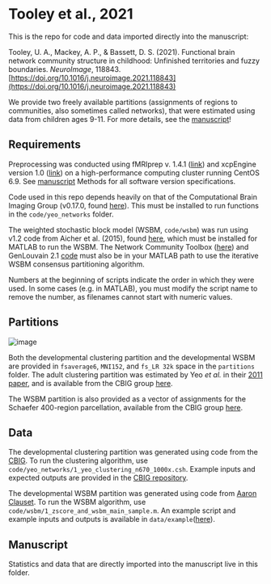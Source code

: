 
# Tooley et al., 2021

This is the repo for code and data imported directly into the manuscript:

Tooley, U. A., Mackey, A. P., & Bassett, D. S. (2021). Functional brain network community structure in childhood: Unfinished territories and fuzzy boundaries. _NeuroImage_, 118843. [https://doi.org/10.1016/j.neuroimage.2021.118843](https://doi.org/10.1016/j.neuroimage.2021.118843)

We provide two freely available partitions (assignments of regions to communities, also sometimes called networks), that were estimated using data from children ages 9-11. For more details, see the [manuscript](https://doi.org/10.1016/j.neuroimage.2021.118843)!


## Requirements

Preprocessing was conducted using fMRIprep v. 1.4.1 ([link](https://fmriprep.org/en/stable/)) and xcpEngine version 1.0 ([link](https://xcpengine.readthedocs.io/)) on a high-performance computing cluster running CentOS 6.9. See [manuscript](https://www.sciencedirect.com/science/article/pii/S1053811921011149#sec0003) Methods for all software version specifications.

Code used in this repo depends heavily on that of the Computational Brain Imaging Group (v0.17.0, found [here](https://github.com/ThomasYeoLab/CBIG)). This must be installed to run functions in the `code/yeo_networks` folder.

The weighted stochastic block model (WSBM, `code/wsbm`) was run using v1.2 code from Aicher et al. (2015), found [here](https://aaronclauset.github.io/wsbm/), which must be installed for MATLAB to run the WSBM. The Network Community Toolbox ([here](http://commdetect.weebly.com/)) and GenLouvain 2.1 [code](http://netwiki.amath.unc.edu/GenLouvain/GenLouvain) must also be in your MATLAB path to use the iterative WSBM consensus partitioning algorithm.

Numbers at the beginning of scripts indicate the order in which they were used. In some cases (e.g. in MATLAB), you must modify the script name to remove the number, as filenames cannot start with numeric values.

## Partitions

![image](cover_fig.png)

Both the developmental clustering partition and the developmental WSBM are provided in `fsaverage6`, `MNI152`, and `fs_LR 32k` space in the `partitions` folder. The adult clustering partition was estimated by Yeo _et al._ in their [2011 paper](https://www.ncbi.nlm.nih.gov/pmc/articles/PMC3174820/), and is available from the CBIG group [here](https://github.com/ThomasYeoLab/CBIG/tree/master/stable_projects/brain_parcellation/Yeo2011_fcMRI_clustering).

The WSBM partition is also provided as a vector of assignments for the Schaefer 400-region parcellation, available from the CBIG group [here](https://github.com/ThomasYeoLab/CBIG/tree/master/stable_projects/brain_parcellation/Schaefer2018_LocalGlobal).

## Data

The developmental clustering partition was generated using code from the [CBIG](https://github.com/ThomasYeoLab/CBIG/tree/master/stable_projects/brain_parcellation/Yeo2011_fcMRI_clustering). To run the clustering algorithm, use `code/yeo_networks/1_yeo_clustering_n670_1000x.csh`. Example inputs and expected outputs are provided in the [CBIG repository](https://github.com/ThomasYeoLab/CBIG/tree/master/stable_projects/brain_parcellation/Yeo2011_fcMRI_clustering/examples).

The developmental WSBM partition was generated using code from [Aaron Clauset](https://aaronclauset.github.io/wsbm/). To run the WSBM algorithm, use `code/wsbm/1_zscore_and_wsbm_main_sample.m`. An example script and example inputs and outputs is available in `data/example`([here](https://github.com/utooley/Tooley_2021_child_functional_comms/tree/master/data/example)).

## Manuscript

Statistics and data that are directly imported into the manuscript live in this folder.

